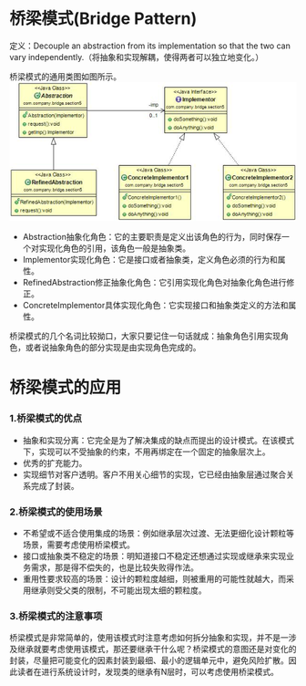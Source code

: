 # 桥梁模式(Bridge Pattern) 
定义：Decouple an abstraction from its implementation so that the two can vary independently.（将抽象和实现解耦，使得两者可以独立地变化。）  

 桥梁模式的通用类图如图所示。  
![Alt text](bridge.jpg "桥梁模式类图")


- Abstraction抽象化角色：它的主要职责是定义出该角色的行为，同时保存一个对实现化角色的引用，该角色一般是抽象类。
- Implementor实现化角色：它是接口或者抽象类，定义角色必须的行为和属性。
- RefinedAbstraction修正抽象化角色：它引用实现化角色对抽象化角色进行修正。
- ConcreteImplementor具体实现化角色：它实现接口和抽象类定义的方法和属性。


桥梁模式的几个名词比较拗口，大家只要记住一句话就成：抽象角色引用实现角色，或者说抽象角色的部分实现是由实现角色完成的。  


# 桥梁模式的应用
### 1.桥梁模式的优点
 * 抽象和实现分离：它完全是为了解决集成的缺点而提出的设计模式。在该模式下，实现可以不受抽象的约束，不用再绑定在一个固定的抽象层次上。
 * 优秀的扩充能力。
 * 实现细节对客户透明。客户不用关心细节的实现，它已经由抽象层通过聚合关系完成了封装。  


### 2.桥梁模式的使用场景
 * 不希望或不适合使用集成的场景：例如继承层次过渡、无法更细化设计颗粒等场景，需要考虑使用桥梁模式。
 * 接口或抽象类不稳定的场景：明知道接口不稳定还想通过实现或继承来实现业务需求，那是得不偿失的，也是比较失败得作法。
 * 重用性要求较高的场景：设计的颗粒度越细，则被重用的可能性就越大，而采用继承则受父类的限制，不可能出现太细的颗粒度。
 
### 3.桥梁模式的注意事项
 桥梁模式是非常简单的，使用该模式时注意考虑如何拆分抽象和实现，并不是一涉及继承就要考虑使用该模式，那还要继承干什么呢？桥梁模式的意图还是对变化的封装，尽量把可能变化的因素封装到最细、最小的逻辑单元中，避免风险扩散。因此读者在进行系统设计时，发现类的继承有N层时，可以考虑使用桥梁模式。